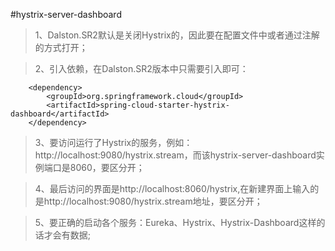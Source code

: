 #hystrix-server-dashboard

>1、Dalston.SR2默认是关闭Hystrix的，因此要在配置文件中或者通过注解的方式打开；

>2、引入依赖，在Dalston.SR2版本中只需要引入即可：

```
    <dependency>
        <groupId>org.springframework.cloud</groupId>
        <artifactId>spring-cloud-starter-hystrix-dashboard</artifactId>
    </dependency>
```

>3、要访问运行了Hystrix的服务，例如：http://localhost:9080/hystrix.stream，而该hystrix-server-dashboard实例端口是8060，要区分开；

>4、最后访问的界面是http://localhost:8060/hystrix,在新建界面上输入的是http://localhost:9080/hystrix.stream地址，要区分开；

>5、要正确的启动各个服务：Eureka、Hystrix、Hystrix-Dashboard这样的话才会有数据;